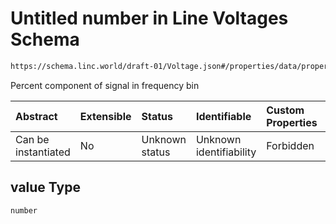 # Untitled number in Line Voltages Schema

```txt
https://schema.linc.world/draft-01/Voltage.json#/properties/data/properties/harmonicValues/items/properties/value
```

Percent component of signal in frequency bin

| Abstract            | Extensible | Status         | Identifiable            | Custom Properties | Additional Properties | Access Restrictions | Defined In                                           |
| :------------------ | :--------- | :------------- | :---------------------- | :---------------- | :-------------------- | :------------------ | :--------------------------------------------------- |
| Can be instantiated | No         | Unknown status | Unknown identifiability | Forbidden         | Allowed               | none                | [Voltage.json*](Voltage.json "open original schema") |

## value Type

`number`
